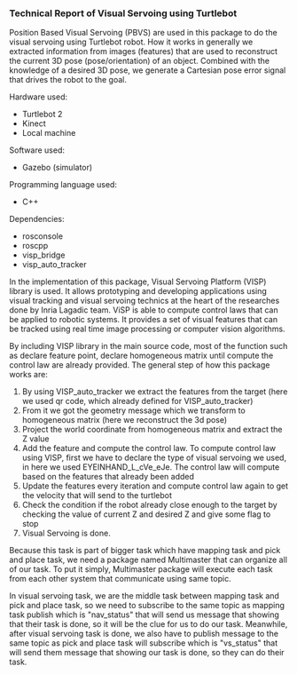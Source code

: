 ### Technical Report of Visual Servoing using Turtlebot

Position Based Visual Servoing (PBVS) are used in this package to do the visual servoing using Turtlebot robot. How it works in generally we extracted information from images (features) that are used to reconstruct the current 3D pose (pose/orientation) of an object.
Combined with the knowledge of a desired 3D pose, we generate a Cartesian pose error signal that drives the robot to the goal.

Hardware used:
- Turtlebot 2
- Kinect
- Local machine

Software used:
- Gazebo (simulator)

Programming language used:
- C++

Dependencies:
- rosconsole
- roscpp
- visp_bridge
- visp_auto_tracker

In the implementation of this package, Visual Servoing Platform (VISP) library is used. It allows prototyping and developing applications using visual tracking and visual servoing technics at the heart of the researches done by Inria Lagadic team. ViSP is able to compute control laws that can be applied to robotic systems. It provides a set of visual features that can be tracked using real time image processing or computer vision algorithms.

By including VISP library in the main source code, most of the function such as declare feature point, declare homogeneous matrix until compute the control law are already provided. The general step of how this package works are:
1. By using VISP_auto_tracker we extract the features from the target (here we used qr code, which already defined for VISP_auto_tracker)
2. From it we got the geometry message which we transform to homogeneous matrix (here we reconstruct the 3d pose)
3. Project the world coordinate from homogeneous matrix and extract the Z value
4. Add the feature and compute the control law. To compute control law using VISP, first we have to declare the type of visual servoing we used, in here we used EYEINHAND_L_cVe_eJe. The control law will compute based on the features that already been added
5. Update the features every iteration and compute control law again to get the velocity that will send to the turtlebot 
6. Check the condition if the robot already close enough to the target by checking the value of current Z and desired Z and give some flag to stop
7. Visual Servoing is done.


Because this task is part of bigger task which have mapping task and pick and place task, we need a package named Multimaster that can organize all of our task. To put it simply, Multimaster package will execute each task from each other system that communicate using same topic. 

In visual servoing task, we are the middle task between mapping task and pick and place task, so we need to subscribe to the same topic as mapping task publish which is "nav_status" that will send us message that showing that their task is done, so it will be the clue for us to do our task. Meanwhile, after visual servoing task is done, we also have to publish message to the same topic as pick and place task will subscribe which is "vs_status" that will send them message that showing our task is done, so they can do their task.


